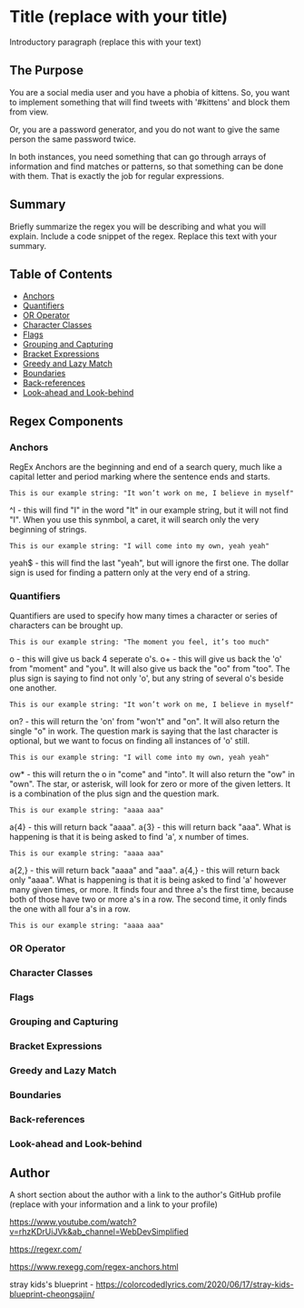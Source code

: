 # Title (replace with your title)

Introductory paragraph (replace this with your text)

## The Purpose

You are a social media user and you have a phobia of kittens. So, you want to implement something that will find tweets with '#kittens' and block them from view.

Or, you are a password generator, and you do not want to give the same person the same password twice.

In both instances, you need something that can go through arrays of information and find matches or patterns, so that something can be done with them. That is exactly the job for regular expressions.

## Summary

Briefly summarize the regex you will be describing and what you will explain. Include a code snippet of the regex. Replace this text with your summary.

## Table of Contents

- [Anchors](#anchors)
- [Quantifiers](#quantifiers)
- [OR Operator](#or-operator)
- [Character Classes](#character-classes)
- [Flags](#flags)
- [Grouping and Capturing](#grouping-and-capturing)
- [Bracket Expressions](#bracket-expressions)
- [Greedy and Lazy Match](#greedy-and-lazy-match)
- [Boundaries](#boundaries)
- [Back-references](#back-references)
- [Look-ahead and Look-behind](#look-ahead-and-look-behind)

## Regex Components

### Anchors

RegEx Anchors are the beginning and end of a search query, much like a capital letter and period marking where the sentence ends and starts.

    This is our example string: "It won’t work on me, I believe in myself"

^I - this will find "I" in the word "It" in our example string, but it will not find "I". When you use this synmbol, a caret, it will search only the very beginning of strings.

    This is our example string: "I will come into my own, yeah yeah"

yeah$ - this will find the last "yeah", but will ignore the first one. The dollar sign is used for finding a pattern only at the very end of a string.

### Quantifiers

Quantifiers are used to specify how many times a character or series of characters can be brought up.

    This is our example string: "The moment you feel, it’s too much"

o - this will give us back 4 seperate o's.
o+ - this will give us back the 'o' from "moment" and "you". It will also give us back the "oo" from "too". The plus sign is saying to find not only 'o', but any string of several o's beside one another.

    This is our example string: "It won’t work on me, I believe in myself"

on? - this will return the 'on' from "won't" and "on". It will also return the single "o" in work. The question mark is saying that the last character is optional, but we want to focus on finding all instances of 'o' still.

    This is our example string: "I will come into my own, yeah yeah"

ow* - this will return the o in "come" and "into". It will also return the "ow" in "own". The star, or asterisk, will look for zero or more of the given letters. It is a combination of the plus sign and the question mark.

    This is our example string: "aaaa aaa"

a{4} - this will return back "aaaa".
a{3} - this will return back "aaa". What is happening is that it is being asked to find 'a', x number of times.

    This is our example string: "aaaa aaa"

a{2,} - this will return back "aaaa" and "aaa".
a{4,} - this will return back only "aaaa". What is happening is that it is being asked to find 'a' however many given times, or more. It finds four and three a's the first time, because both of those have two or more a's in a row. The second time, it only finds the one with all four a's in a row.

    This is our example string: "aaaa aaa"



### OR Operator

### Character Classes

### Flags

### Grouping and Capturing

### Bracket Expressions

### Greedy and Lazy Match

### Boundaries

### Back-references

### Look-ahead and Look-behind

## Author

A short section about the author with a link to the author's GitHub profile (replace with your information and a link to your profile)

https://www.youtube.com/watch?v=rhzKDrUiJVk&ab_channel=WebDevSimplified

https://regexr.com/

https://www.rexegg.com/regex-anchors.html

stray kids's blueprint - https://colorcodedlyrics.com/2020/06/17/stray-kids-blueprint-cheongsajin/
